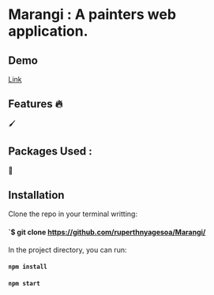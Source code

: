 # Marangi : A painters web application.

## Demo

[Link](https://marangi.vercel.app)

## Features :fire:

🖌️ <br>


## Packages Used :
:orange_book: <br>


## Installation

Clone the repo in your terminal writting:

#### `$ git clone https://github.com/ruperthnyagesoa/Marangi/
In the project directory, you can run:

#### `npm install`
#### `npm start`

